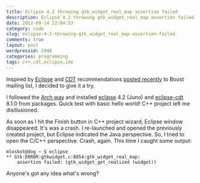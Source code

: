 ```yaml
---
title: Eclipse 4.2 throwing gtk_widget_real_map assertion failed
description: Eclipse 4.2 throwing gtk_widget_real_map assertion failed
date: 2012-09-14 22:04:53
category: code
slug: eclipse-4-2-throwing-gtk_widget_real_map-assertion-failed
comments: true
layout: post
wordpressid: 2948
categories: programming
tags: c++,cdt,eclipse,ide
---
```


Inspired by [Eclipse](http://eclipse.org/) and [CDT](http://www.eclipse.org/cdt/) recommendations [posted recently](http://lists.boost.org/Archives/boost/2012/09/196248.php) to Boost mailing list, I decided to give it a try.


I followed the [Arch way](https://wiki.archlinux.org/index.php/Eclipse) and installed [eclipse](https://www.archlinux.org/packages/?name=eclipse) 4.2 (Juno) and [eclipse-cdt](https://www.archlinux.org/packages/?name=eclipse-cdt) 8.1.0 from packages. Quick test with basic hello world! C++ project left me disillusioned.


As soon as I hit the Finish button in C++ project wizard, Eclipse window disappeared. It's was a crash. I re-launched and opened the previously created project, but Eclipse indicated the Java perspective. So, I tried to open the C/C++ perspective. Crash, again. This time I caught some output:

    
```
mloskot@dog ~ $ eclipse
** Gtk:ERROR:gtkwidget.c:8854:gtk_widget_real_map: 
    assertion failed: (gtk_widget_get_realized (widget))
```

Anyone's got any idea what's wrong?
